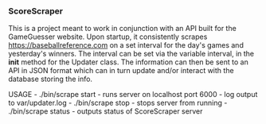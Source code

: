 ### ScoreScraper ###

This is a project meant to work in conjunction with an API built for the GameGuesser website. Upon startup, 
it consistently scrapes https://baseballreference.com on a set interval for the day's games and yesterday's winners.
The interval can be set via the variable interval, in the __init__ method for the Updater class. The information can then be sent to an API in JSON format which can in turn update and/or interact with the database storing the 
info. 

USAGE 
    - ./bin/scrape start
        - runs server on localhost port 6000 
        - log output to var/updater.log
    - ./bin/scrape stop 
        - stops server from running
    - ./bin/scrape status
        - outputs status of ScoreScraper server